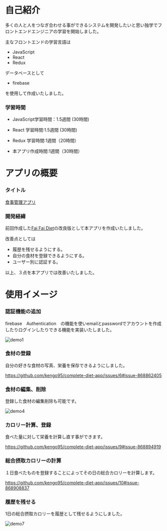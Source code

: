 # 自己紹介

多くの人と人をつなぎ合わせる事ができるシステムを開発したいと思い独学でフロントエンドエンジニアの学習を開始しました。

主なフロントエンドの学習言語は

* JavaScript
* React
* Redux

データベースとして

* firebase

を使用して作成いたしました。



### 学習時間

* JavaScript学習時間：1.5週間 (30時間)
* React 学習時間:1.5週間 (30時間)
* Redux 学習時間:1週間（20時間）

* 本アプリ作成時間:1週間（30時間）

# アプリの概要

### タイトル

[食事管理アプリ](https://react-firebase-7e85f.web.app/)

### 開発経緯

前回作成した[Fai Fai Diet](https://fai-fai-di.web.app/)の改良版として本アプリを作成いたしました。

改善点としては
* 履歴を残せるようにする。
* 自分の食材を登録できるようにする。
* ユーザー別に認証する。

以上、３点を本アプリでは改善いたしました。


# 使用イメージ

### 認証機能の追加
firebase　Authentication　の機能を使いemailとpasswordでアカウントを作成したりログインしたりできる機能を実装いたしました。

![demo1](https://user-images.githubusercontent.com/78431096/116250160-6e314880-a7a8-11eb-9a68-c8a9194605ae.gif)

### 食材の登録
自分の好きな食材の写真、栄養を保存できるようにしました。

https://github.com/kengo95/complete-diet-app/issues/6#issue-868862405

### 食材の編集、削除
登録した食材の編集削除も可能です。

![demo4](https://user-images.githubusercontent.com/78431096/116255200-fdd8f600-a7ac-11eb-9d84-6a61b2c4a7e4.gif)

### カロリー計算、登録
食べた量に対して栄養を計算し直す事ができます。

https://github.com/kengo95/complete-diet-app/issues/9#issue-868894919

### 総合摂取カロリーの計算
１日食べたものを登録することによってその日の総合カロリーを計算します。

https://github.com/kengo95/complete-diet-app/issues/10#issue-868908837

### 履歴を残せる
1日の総合摂取カロリーを履歴として残せるようにしました。

![demo7](https://user-images.githubusercontent.com/78431096/116260059-54483380-a7b1-11eb-8321-a0b38905ee52.gif)









